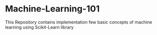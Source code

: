 # Machine-Learning-101
This Repository contains implementation few basic concepts of machine learning using Scikit-Learn library
